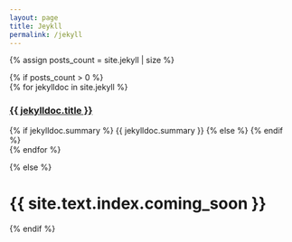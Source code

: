 ```yaml
---
layout: page
title: Jeykll
permalink: /jekyll
---
```


<!-- {% for jekylldoc in site.jekyll %}
<div>
  <a href="{{ jekylldoc.url | relative_url }}" class="post-link">
    <h3 class="h1 post-title">{{ jekylldoc.title }}</h3>
  </a>
</div>
{% endfor %} -->

{% assign posts_count = site.jekyll | size %}

<!-- {% include pagination.html %}<hr> -->
<div class="home">
  {% if posts_count > 0 %} 
  <div class="posts">
    {% for jekylldoc in site.jekyll %}
    <div class="post py3">
      <a href="{{ jekylldoc.url | relative_url }}" class="post-link">
        <h3 class="h1 post-title">{{ jekylldoc.title }}</h3>
      </a>
      <span class="post-summary">
        {% if jekylldoc.summary %}
        {{ jekylldoc.summary }}
        {% else %}
        <!-- {{ post.title }} -->
        {% endif %}
      </span>
    </div>
    {% endfor %}
  </div>

  <!-- <hr>{% include pagination.html %} -->
  {% else %}
  <h1 class='center'>{{ site.text.index.coming_soon }}</h1>
  {% endif %}
</div>